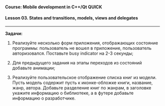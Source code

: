 #### Course: Mobile development in C++/Qt QUICK  
#### Lesson 03. States and transitions, models, views and delegates  

***  

<b>Задачи:</b>  

1. Реализуйте несколько форм приложения, отображающих состояние программы: пользователь не вошел в приложение, пользователь авторизовался. Поставьте busy indicator на 2-3 секунды;  

2. Для предыдущего задания на этапы переходов из состояний добавьте анимации;  

3. Реализуйте пользовательское отображение списка книг из модели. Пусть модель содержит пусть к иконке-обложке книги, название, жанр, автора. Добавьте разделение книг по жанрам, в заголовке укажите информацию о библиотеке, а в футере добавьте информацию о разработчике.  



